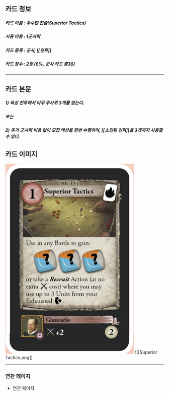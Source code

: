 ## 카드 정보
##### 카드 이름 : 우수한 전술(Superior Tactics)
##### 사용 비용 : 1군사력
##### 카드 종류 : 군사, [[전투]]
##### 카드 장수 : 2장 (6%, 군사 카드 총36)
---
## 카드 본문
##### 1) 육상 전투에서 아무 주사위 3개를 얻는다.
##### 또는
##### 2) 추가 군사력 비용 없이 모집 액션을 한번 수행하며, [[소진된 인력]]을 3개까지 사용할 수 있다.

## 카드 이미지
<img src="\Assets\Superior Tactics.png"/>
![[Superior Tactics.png]]

--- 

### 연관 페이지
- 연관 페이지
